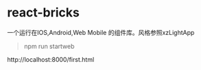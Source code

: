 # react-bricks

一个运行在IOS,Android,Web Mobile 的组件库。风格参照xzLightApp

> npm run startweb

http://localhost:8000/first.html
